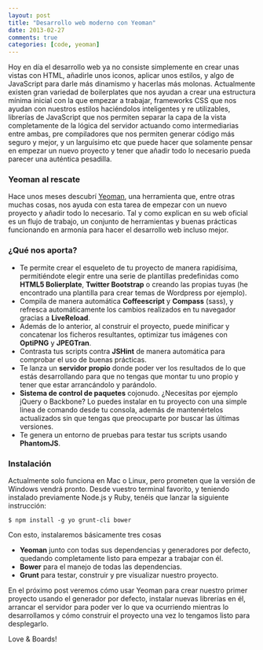 ```yaml
---
layout: post
title: "Desarrollo web moderno con Yeoman"
date: 2013-02-27
comments: true
categories: [code, yeoman]
---
```


Hoy en día el desarrollo web ya no consiste simplemente en crear unas vistas con HTML, añadirle unos iconos, aplicar unos estilos, y algo de JavaScript para darle más dinamismo y hacerlas más molonas. Actualmente existen gran variedad de boilerplates que nos ayudan a crear una estructura mínima inicial con la que empezar a trabajar, frameworks CSS que nos ayudan con nuestros estilos haciéndolos inteligentes y re utilizables, librerías de JavaScript que nos permiten separar la capa de la vista completamente de la lógica del servidor actuando como intermediarias entre ambas, pre compiladores que nos permiten generar código más seguro y mejor, y un larguísimo etc que puede hacer que solamente pensar en empezar un nuevo proyecto y tener que añadir todo lo necesario pueda parecer una auténtica pesadilla.

<!--more-->

### Yeoman al rescate ###

Hace unos meses descubrí <a href="http://yeoman.io/" title="Modern Workflows For Modern Webapps" target="_blank">Yeoman</a>, una herramienta que, entre otras muchas cosas, nos ayuda con esta tarea de empezar con un nuevo proyecto y añadir todo lo necesario.
Tal y como explican en su web oficial es un flujo de trabajo, un conjunto de herramientas y buenas prácticas funcionando en armonía para hacer el desarrollo web incluso mejor.

  

### ¿Qué nos aporta? ###

* Te permite crear el esqueleto de tu proyecto de manera rapidísima, permitiéndote elegir entre una serie de plantillas predefinidas como **HTML5 Bolierplate**, **Twitter Bootstrap** o creando las propias tuyas (he encontrado una plantilla para crear temas de Wordpress por ejemplo).
* Compila de manera automática **Coffeescript** y **Compass** (sass), y refresca automáticamente los cambios realizados en tu navegador gracias a **LiveReload**.
* Además de lo anterior, al construir el proyecto, puede minificar y concatenar los ficheros resultantes, optimizar tus imágenes con **OptiPNG** y **JPEGTran**.
* Contrasta tus scripts contra **JSHint** de manera automática para comprobar el uso de buenas prácticas.
* Te lanza un **servidor propio** donde poder ver los resultados de lo que estás desarrollando para que no tengas que montar tu uno propio y tener que estar arrancándolo y parándolo.
* **Sistema de control de paquetes** cojonudo. ¿Necesitas por ejemplo jQuery o Backbone? Lo puedes instalar en tu proyecto con una simple linea de comando desde tu consola, además de mantenértelos actualizados sin que tengas que preocuparte por buscar las últimas versiones.
* Te genera un entorno de pruebas para testar tus scripts usando **PhantomJS**.

### Instalación ###

Actualmente solo funciona en Mac o Linux, pero prometen que la versión de Windows vendrá pronto. Desde vuestro terminal favorito, y teniendo instalado previamente Node.js y Ruby, tenéis que lanzar la siguiente instrucción:

    $ npm install -g yo grunt-cli bower

Con esto, instalaremos básicamente tres cosas

* **Yeoman** junto con todas sus dependencias y generadores por defecto, quedando completamente listo para empezar a trabajar con él.
* **Bower** para el manejo de todas las dependencias.
* **Grunt** para testar, construir y pre visualizar nuestro proyecto.

En el próximo post veremos cómo usar Yeoman para crear nuestro primer proyecto usando el generador por defecto, instalar nuevas librerías en él, arrancar el servidor para poder ver lo que va ocurriendo mientras lo desarrollamos y cómo construir el proyecto una vez lo tengamos listo para desplegarlo.

Love & Boards!
